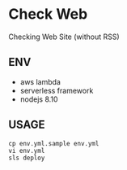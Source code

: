 # Check Web

Checking Web Site (without RSS)

## ENV

+ aws lambda
+ serverless framework
+ nodejs 8.10

## USAGE

```
cp env.yml.sample env.yml
vi env.yml
sls deploy
```
